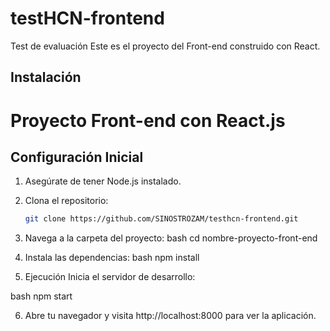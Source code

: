 # testHCN-frontend

Test de evaluación
Este es el proyecto del Front-end construido con React.

## Instalación

# Proyecto Front-end con React.js

## Configuración Inicial

1. Asegúrate de tener Node.js instalado.
2. Clona el repositorio:

   ```bash
   git clone https://github.com/SINOSTROZAM/testhcn-frontend.git
   
3. Navega a la carpeta del proyecto:
bash
cd nombre-proyecto-front-end

4. Instala las dependencias:
bash
npm install

5. Ejecución
Inicia el servidor de desarrollo:

bash
npm start

6. Abre tu navegador y visita http://localhost:8000 para ver la aplicación.
